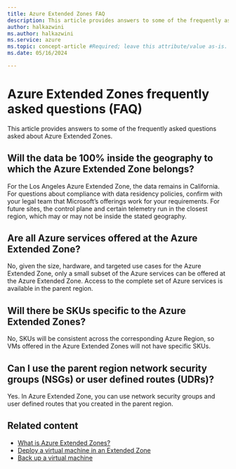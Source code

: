 ```yaml
---
title: Azure Extended Zones FAQ
description: This article provides answers to some of the frequently asked questions asked about Azure Extended Zones. 
author: halkazwini
ms.author: halkazwini
ms.service: azure
ms.topic: concept-article #Required; leave this attribute/value as-is.
ms.date: 05/16/2024

---
```


# Azure Extended Zones frequently asked questions (FAQ)

This article provides answers to some of the frequently asked questions asked about Azure Extended Zones.

## Will the data be 100% inside the geography to which the Azure Extended Zone belongs?

For the Los Angeles Azure Extended Zone, the data remains in California. For questions about compliance with data residency policies, confirm with your legal team that Microsoft’s offerings work for your requirements. For future sites, the control plane and certain telemetry run in the closest region, which may or may not be inside the stated geography.

## Are all Azure services offered at the Azure Extended Zone?

No, given the size, hardware, and targeted use cases for the Azure Extended Zone, only a small subset of the Azure services can be offered at the Azure Extended Zone. Access to the complete set of Azure services is available in the parent region.

## Will there be SKUs specific to the Azure Extended Zones?

No, SKUs will be consistent across the corresponding Azure Region, so VMs offered in the Azure Extended Zones will not have specific SKUs.

## Can I use the parent region network security groups (NSGs) or user defined routes (UDRs)?

Yes. In Azure Extended Zone, you can use network security groups and user defined routes that you created in the parent region.



## Related content

- [What is Azure Extended Zones?](overview.md)
- [Deploy a virtual machine in an Extended Zone](deploy-vm-portal.md)
- [Back up a virtual machine](backup-virtual-machine.md)
